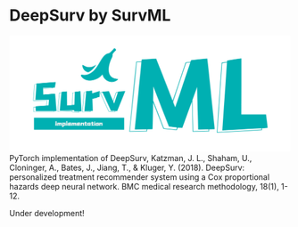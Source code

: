# DeepSurv by SurvML
![SurvML Implementation Big Logo](https://github.com/SurvML/survml-files/blob/main/SurvML%20Implementation%20Big%20Logo.png?raw=true)
PyTorch implementation of DeepSurv, Katzman, J. L., 
Shaham, U., Cloninger, A., Bates, J., Jiang, T., & Kluger, 
Y. (2018). DeepSurv: personalized treatment recommender 
system using a Cox proportional hazards deep neural network. 
BMC medical research methodology, 18(1), 1-12.

Under development!